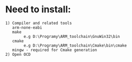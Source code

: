 # Need to install:
    1) Compiler and related tools
       arm-none-eabi
       make
            e.g D:\Programy\ARM_toolchain\GnuWin32\bin
       cmake
            e.g D:\Programy\ARM_toolchain\Cmake\bin\cmake
       mingw - required for Cmake generation 
    2) Open OCD

